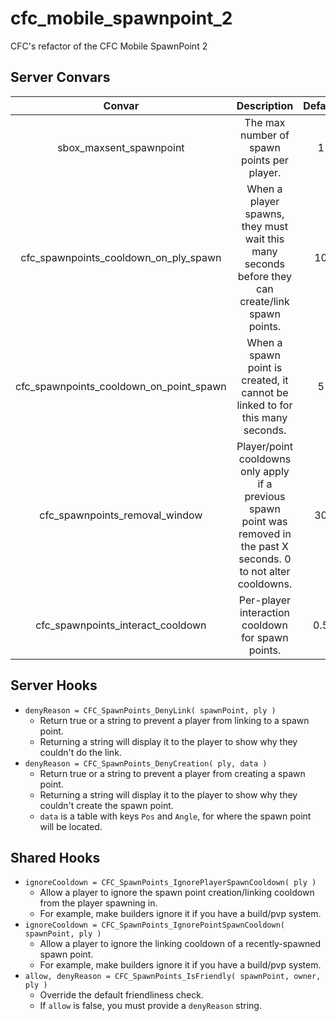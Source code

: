 # cfc_mobile_spawnpoint_2
CFC's refactor of the CFC Mobile SpawnPoint 2 


## Server Convars

| Convar | Description | Default |
| :---: | :---: | :---: |
| sbox_maxsent_spawnpoint | The max number of spawn points per player. | 1 |
| cfc_spawnpoints_cooldown_on_ply_spawn | When a player spawns, they must wait this many seconds before they can create/link spawn points. | 10 |
| cfc_spawnpoints_cooldown_on_point_spawn | When a spawn point is created, it cannot be linked to for this many seconds. | 5 |
| cfc_spawnpoints_removal_window | Player/point cooldowns only apply if a previous spawn point was removed in the past X seconds. 0 to not alter cooldowns. | 30 |
| cfc_spawnpoints_interact_cooldown | Per-player interaction cooldown for spawn points. | 0.5 |


## Server Hooks

- `denyReason = CFC_SpawnPoints_DenyLink( spawnPoint, ply )`
  - Return true or a string to prevent a player from linking to a spawn point.
  - Returning a string will display it to the player to show why they couldn't do the link.
- `denyReason = CFC_SpawnPoints_DenyCreation( ply, data )`
  - Return true or a string to prevent a player from creating a spawn point.
  - Returning a string will display it to the player to show why they couldn't create the spawn point.
  - `data` is a table with keys `Pos` and `Angle`, for where the spawn point will be located.


## Shared Hooks

- `ignoreCooldown = CFC_SpawnPoints_IgnorePlayerSpawnCooldown( ply )`
  - Allow a player to ignore the spawn point creation/linking cooldown from the player spawning in.
  - For example, make builders ignore it if you have a build/pvp system.
- `ignoreCooldown = CFC_SpawnPoints_IgnorePointSpawnCooldown( spawnPoint, ply )`
  - Allow a player to ignore the linking cooldown of a recently-spawned spawn point.
  - For example, make builders ignore it if you have a build/pvp system.
- `allow, denyReason = CFC_SpawnPoints_IsFriendly( spawnPoint, owner, ply )`
  - Override the default friendliness check.
  - If `allow` is false, you must provide a `denyReason` string.
